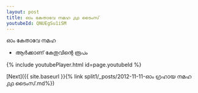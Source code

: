 ```yaml
---
layout: post
title: ഓം കേതാവേ നമഹ ൧൧ ടൈംസ്
youtubeId: QNUEgSu1iSM
---
```

 
 
 ഓം കേതാവേ നമഹ 
 
 -  ആർക്കാണ് കേതുവിന്റെ രൂപം 
 
  
 
  
 
 
 
 
 
 


{% include youtubePlayer.html id=page.youtubeId %}
 
[Next]({{ site.baseurl }}{% link  split1/_posts/2012-11-11-ഓം ഗ്രഹായ നമഹ ൧൧ ടൈംസ്.md%})
 
